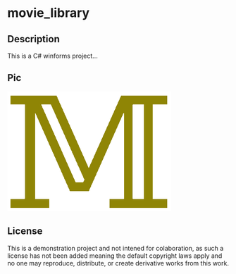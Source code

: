 # movie_library

## Description
This is a C# winforms project...

## Pic
![test image](https://github.com/Luke663/movie_library/blob/main/Rep_logo2.png)

## License
This is a demonstration project and not intened for colaboration, as such a license has not been added meaning the default copyright laws apply and no one may reproduce, distribute, or create derivative works from this work.
